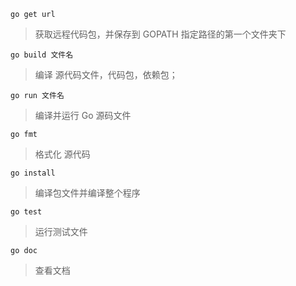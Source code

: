 `go get url`

> 获取远程代码包，并保存到 GOPATH 指定路径的第一个文件夹下



`go build 文件名`

> 编译 源代码文件，代码包，依赖包；



`go run 文件名`

> 编译并运行 Go 源码文件



`go fmt`

> 格式化 源代码



`go install`

> 编译包文件并编译整个程序



`go test`

> 运行测试文件



`go doc`

> 查看文档